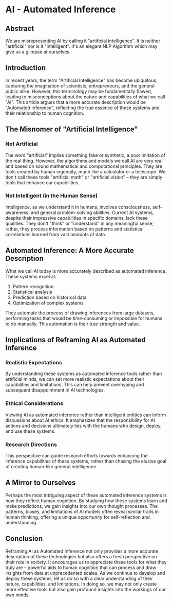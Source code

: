 # AI - Automated Inference

## Abstract

We are misrepresenting AI by calling it "artificial intelligence". It is neither "artificial" nor is it "intelligent". It's an elegant NLP Algorithm which may give us a glimpse at ourselves.

## Introduction

In recent years, the term "Artificial Intelligence" has become ubiquitous, capturing the imagination of scientists, entrepreneurs, and the general public alike. However, this terminology may be fundamentally flawed, leading to misconceptions about the nature and capabilities of what we call "AI". This article argues that a more accurate description would be "Automated Inference", reflecting the true essence of these systems and their relationship to human cognition.

## The Misnomer of "Artificial Intelligence"

### Not Artificial

The word "artificial" implies something fake or synthetic, a poor imitation of the real thing. However, the algorithms and models we call AI are very real and based on sound mathematical and computational principles. They are tools created by human ingenuity, much like a calculator or a telescope. We don't call these tools "artificial math" or "artificial vision" – they are simply tools that enhance our capabilities.

### Not Intelligent (in the Human Sense)

Intelligence, as we understand it in humans, involves consciousness, self-awareness, and general problem-solving abilities. Current AI systems, despite their impressive capabilities in specific domains, lack these qualities. They don't "think" or "understand" in any meaningful sense; rather, they process information based on patterns and statistical correlations learned from vast amounts of data.

## Automated Inference: A More Accurate Description

What we call AI today is more accurately described as automated inference. These systems excel at:

1. Pattern recognition
2. Statistical analysis
3. Prediction based on historical data
4. Optimization of complex systems

They automate the process of drawing inferences from large datasets, performing tasks that would be time-consuming or impossible for humans to do manually. This automation is their true strength and value.

## Implications of Reframing AI as Automated Inference

### Realistic Expectations

By understanding these systems as automated inference tools rather than artificial minds, we can set more realistic expectations about their capabilities and limitations. This can help prevent overhyping and subsequent disappointment in AI technologies.

### Ethical Considerations

Viewing AI as automated inference rather than intelligent entities can inform discussions about AI ethics. It emphasizes that the responsibility for AI actions and decisions ultimately lies with the humans who design, deploy, and use these systems.

### Research Directions

This perspective can guide research efforts towards enhancing the inference capabilities of these systems, rather than chasing the elusive goal of creating human-like general intelligence.

## A Mirror to Ourselves

Perhaps the most intriguing aspect of these automated inference systems is how they reflect human cognition. By studying how these systems learn and make predictions, we gain insights into our own thought processes. The patterns, biases, and limitations of AI models often reveal similar traits in human thinking, offering a unique opportunity for self-reflection and understanding.

## Conclusion

Reframing AI as Automated Inference not only provides a more accurate description of these technologies but also offers a fresh perspective on their role in society. It encourages us to appreciate these tools for what they truly are – powerful aids to human cognition that can process and draw insights from data at unprecedented scales. As we continue to develop and deploy these systems, let us do so with a clear understanding of their nature, capabilities, and limitations. In doing so, we may not only create more effective tools but also gain profound insights into the workings of our own minds.
